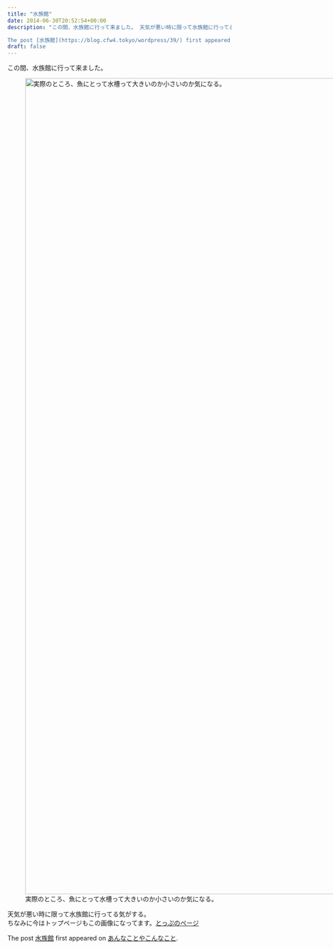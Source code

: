 ```yaml
---
title: "水族館"
date: 2014-06-30T20:52:54+00:00
description: "この間、水族館に行って来ました。 天気が悪い時に限って水族館に行ってる気がする。 ちなみに今はトップページもこの画像になってます。とっぷのページ

The post [水族館](https://blog.cfw4.tokyo/wordpress/39/) first appeared on [あんなことやこんなこと](https://blog.cfw4.tokyo)...."
draft: false
---
```


この間、水族館に行って来ました。

<figure id="attachment_38" aria-describedby="caption-attachment-38" style="width: 3254px" class="wp-caption alignnone"><a href="http://cfw4.dip.jp/wordpress/wp-content/uploads/2014/07/TS3W0563.jpg"><img loading="lazy" class="size-full wp-image-38" src="http://cfw4.dip.jp/wordpress/wp-content/uploads/2014/07/TS3W0563.jpg" alt="実際のところ、魚にとって水槽って大きいのか小さいのか気になる。" width="3264" height="1834"></a><figcaption id="caption-attachment-38" class="wp-caption-text">実際のところ、魚にとって水槽って大きいのか小さいのか気になる。</figcaption></figure>

天気が悪い時に限って水族館に行ってる気がする。  
ちなみに今はトップページもこの画像になってます。[とっぷのページ](http://cfw4.dip.jp)

The post [水族館](https://blog.cfw4.tokyo/wordpress/39/) first appeared on [あんなことやこんなこと](https://blog.cfw4.tokyo).